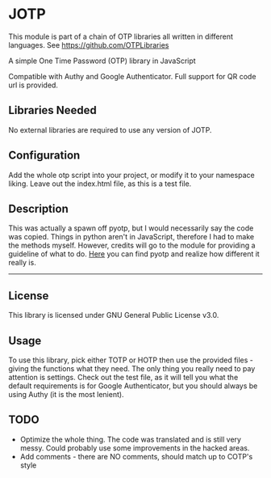 # JOTP

This module is part of a chain of OTP libraries all written in different languages. See https://github.com/OTPLibraries

A simple One Time Password (OTP) library in JavaScript

Compatible with Authy and Google Authenticator. Full support for QR code url is provided.


## Libraries Needed

No external libraries are required to use any version of JOTP.


## Configuration

Add the whole otp script into your project, or modify it to your namespace liking. Leave out the index.html file, as this is a test file.


## Description

This was actually a spawn off pyotp, but I would necessarily say the code was copied. Things in python aren't in JavaScript, therefore I had to make the methods myself. However, credits will go to the module for providing a guideline of what to do. [Here](https://github.com/pyotp/pyotp) you can find pyotp and realize how different it really is.


_____________

## License

This library is licensed under GNU General Public License v3.0.


## Usage

To use this library, pick either TOTP or HOTP then use the provided files - giving the functions what they need. The only thing you really need to pay attention is settings. Check out the test file, as it will tell you what the default requirements is for Google Authenticator, but you should always be using Authy (it is the most lenient).


## TODO

* Optimize the whole thing. The code was translated and is still very messy. Could probably use some improvements in the hacked areas.
* Add comments - there are NO comments, should match up to COTP's style
